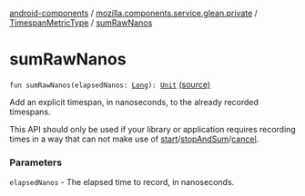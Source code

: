 [android-components](../../index.md) / [mozilla.components.service.glean.private](../index.md) / [TimespanMetricType](index.md) / [sumRawNanos](./sum-raw-nanos.md)

# sumRawNanos

`fun sumRawNanos(elapsedNanos: `[`Long`](https://kotlinlang.org/api/latest/jvm/stdlib/kotlin/-long/index.html)`): `[`Unit`](https://kotlinlang.org/api/latest/jvm/stdlib/kotlin/-unit/index.html) [(source)](https://github.com/mozilla-mobile/android-components/blob/master/components/service/glean/src/main/java/mozilla/components/service/glean/private/TimespanMetricType.kt#L96)

Add an explicit timespan, in nanoseconds, to the already recorded
timespans.

This API should only be used if your library or application requires recording
times in a way that can not make use of [start](start.md)/[stopAndSum](stop-and-sum.md)/[cancel](cancel.md).

### Parameters

`elapsedNanos` - The elapsed time to record, in nanoseconds.